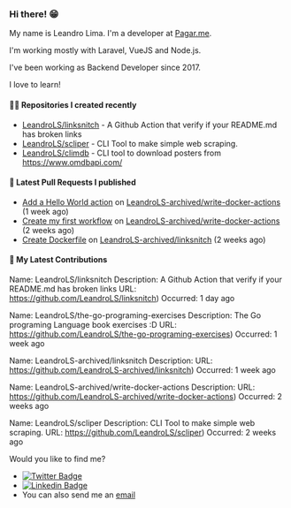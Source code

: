 ### Hi there! 😁 

My name is Leandro Lima. I'm a developer at [Pagar.me](https://pagar.me/).  

I'm working mostly with Laravel, VueJS and Node.js. 

I've been working as Backend Developer since 2017. 

I love to learn!  

#### 👨‍💻 Repositories I created recently
- [LeandroLS/linksnitch](https://github.com/LeandroLS/linksnitch) - A Github Action that verify if your README.md has broken links
- [LeandroLS/scliper](https://github.com/LeandroLS/scliper) - CLI Tool to make simple web scraping.
- [LeandroLS/climdb](https://github.com/LeandroLS/climdb) - CLI tool to download posters from https://www.omdbapi.com/

#### 🔨 Latest Pull Requests I published

- [Add a Hello World action](https://github.com/LeandroLS-archived/write-docker-actions/pull/4) on [LeandroLS-archived/write-docker-actions](https://github.com/LeandroLS-archived/write-docker-actions) (1 week ago)
- [Create my first workflow](https://github.com/LeandroLS-archived/write-docker-actions/pull/2) on [LeandroLS-archived/write-docker-actions](https://github.com/LeandroLS-archived/write-docker-actions) (2 weeks ago)
- [Create Dockerfile](https://github.com/LeandroLS-archived/linksnitch/pull/2) on [LeandroLS-archived/linksnitch](https://github.com/LeandroLS-archived/linksnitch) (2 weeks ago)

#### :construction_worker:  My Latest Contributions

Name: LeandroLS/linksnitch
Description: A Github Action that verify if your README.md has broken links
URL: https://github.com/LeandroLS/linksnitch)
Occurred: 1 day ago

Name: LeandroLS/the-go-programing-exercises
Description: The Go programing Language book exercises :D
URL: https://github.com/LeandroLS/the-go-programing-exercises)
Occurred: 1 week ago

Name: LeandroLS-archived/linksnitch
Description: 
URL: https://github.com/LeandroLS-archived/linksnitch)
Occurred: 1 week ago

Name: LeandroLS-archived/write-docker-actions
Description: 
URL: https://github.com/LeandroLS-archived/write-docker-actions)
Occurred: 2 weeks ago

Name: LeandroLS/scliper
Description: CLI Tool to make simple web scraping.
URL: https://github.com/LeandroLS/scliper)
Occurred: 2 weeks ago


Would you like to find me?

- [![Twitter Badge](https://img.shields.io/badge/-Twitter-1ca0f1?style=flat-square&labelColor=1ca0f1&logo=twitter&logoColor=white&link=https://twitter.com/le_limasilva)](https://twitter.com/le_limasilva)  
- [![Linkedin Badge](https://img.shields.io/badge/-LinkedIn-blue?style=flat-square&logo=Linkedin&logoColor=white&link=https://www.linkedin.com/in/llimasilva/)](https://www.linkedin.com/in/llimasilva/)  
- You can also send me an [email](mailto:llimas@outlook.com)
